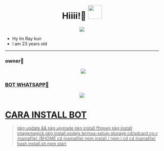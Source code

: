 <h1 align="center">Hiiii!👋 <img src="https://github.com/YuzzuKamiyaka/image/blob/main/Kanna%20-%20eyes%20on%20you.gif" style="border-radius:5;" width="45px" alt=""><br></h1>
<p align="center">
<img align="center" height="auto" src="https://github.com/YuzzuKamiyaka/image/blob/main/442757cb859d28f896389b76fff1d758.gif"/></a> 

<p align="center"> 

- Hy Im Ray kun
- I am 23 years old


------ 

### owner👤
<p align="center">
  <a href="https://wa.me/6288289252040"><img src="https://img.shields.io/badge/WhatsApp-25D366?style=for-the-badge&logo=whatsapp&logoColor=white" /><br>

### BOT WHATSAPP🤖
<p align="center">
  <a href="https://wa.me/62887433094409"><img src="https://img.shields.io/badge/WhatsApp-25D366?style=for-the-badge&logo=whatsapp&logoColor=white" /><br>

# CARA INSTALL BOT
> pkg update && pkg upgrade
> pkg install ffmpeg
> pkg install imagemagick
> pkg install nodejs
> termux-setup-storage
> cd/sdcard
> cp-r (namafile) /$HOME
> cd (namafile) 
> npm install / npm i
> cd
> cd (namafile) 
> bash install.sh
> npm start

